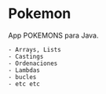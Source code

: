 # Pokemon

App POKEMONS para Java.
```
- Arrays, Lists
- Castings
- Ordenaciones
- Lambdas
- bucles
- etc etc
```
